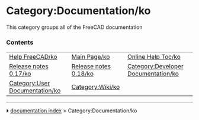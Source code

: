 # Category:Documentation/ko
This category groups all of the FreeCAD documentation

### Contents

|     |     |     |
| --- | --- | --- |
| [Help FreeCAD/ko](Help_FreeCAD/ko.md) | [Main Page/ko](Main_Page/ko.md) | [Online Help Toc/ko](Online_Help_Toc/ko.md) |
| [Release notes 0.17/ko](Release_notes_0.17/ko.md) | [Release notes 0.18/ko](Release_notes_0.18/ko.md) | [Category:Developer Documentation/ko](Category_Developer_Documentation/ko.md) |
| [Category:User Documentation/ko](Category_User_Documentation/ko.md) | [Category:Wiki/ko](Category_Wiki/ko.md) |



---
⏵ [documentation index](../README.md) > Category:Documentation/ko
